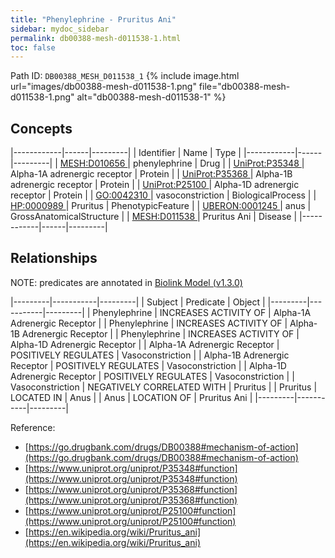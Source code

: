 ```yaml
---
title: "Phenylephrine - Pruritus Ani"
sidebar: mydoc_sidebar
permalink: db00388-mesh-d011538-1.html
toc: false 
---
```



Path ID: `DB00388_MESH_D011538_1`
{% include image.html url="images/db00388-mesh-d011538-1.png" file="db00388-mesh-d011538-1.png" alt="db00388-mesh-d011538-1" %}

## Concepts

|------------|------|---------|
| Identifier | Name | Type    |
|------------|------|---------|
| <a href="https://identifiers.org/MESH:D010656">MESH:D010656 </a> | phenylephrine | Drug |
| <a href="https://identifiers.org/UniProt:P35348">UniProt:P35348 </a> | Alpha-1A adrenergic receptor | Protein |
| <a href="https://identifiers.org/UniProt:P35368">UniProt:P35368 </a> | Alpha-1B adrenergic receptor | Protein |
| <a href="https://identifiers.org/UniProt:P25100">UniProt:P25100 </a> | Alpha-1D adrenergic receptor | Protein |
| <a href="https://identifiers.org/GO:0042310">GO:0042310 </a> | vasoconstriction | BiologicalProcess |
| <a href="https://identifiers.org/HP:0000989">HP:0000989 </a> | Pruritus | PhenotypicFeature |
| <a href="https://identifiers.org/UBERON:0001245">UBERON:0001245 </a> | anus | GrossAnatomicalStructure |
| <a href="https://identifiers.org/MESH:D011538">MESH:D011538 </a> | Pruritus Ani | Disease |
|------------|------|---------|

## Relationships


NOTE: predicates are annotated in <a href="https://github.com/biolink/biolink-model/releases/tag/v1.3.0">Biolink Model (v1.3.0)</a>

|---------|-----------|---------|
| Subject | Predicate | Object  |
|---------|-----------|---------|
| Phenylephrine | INCREASES ACTIVITY OF | Alpha-1A Adrenergic Receptor |
| Phenylephrine | INCREASES ACTIVITY OF | Alpha-1B Adrenergic Receptor |
| Phenylephrine | INCREASES ACTIVITY OF | Alpha-1D Adrenergic Receptor |
| Alpha-1A Adrenergic Receptor | POSITIVELY REGULATES | Vasoconstriction |
| Alpha-1B Adrenergic Receptor | POSITIVELY REGULATES | Vasoconstriction |
| Alpha-1D Adrenergic Receptor | POSITIVELY REGULATES | Vasoconstriction |
| Vasoconstriction | NEGATIVELY CORRELATED WITH | Pruritus |
| Pruritus | LOCATED IN | Anus |
| Anus | LOCATION OF | Pruritus Ani |
|---------|-----------|---------|

Reference: 
  - [https://go.drugbank.com/drugs/DB00388#mechanism-of-action](https://go.drugbank.com/drugs/DB00388#mechanism-of-action)
  - [https://www.uniprot.org/uniprot/P35348#function](https://www.uniprot.org/uniprot/P35348#function)
  - [https://www.uniprot.org/uniprot/P35368#function](https://www.uniprot.org/uniprot/P35368#function)
  - [https://www.uniprot.org/uniprot/P25100#function](https://www.uniprot.org/uniprot/P25100#function)
  - [https://en.wikipedia.org/wiki/Pruritus_ani](https://en.wikipedia.org/wiki/Pruritus_ani)
